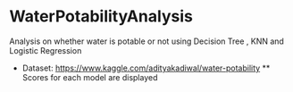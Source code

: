 # WaterPotabilityAnalysis
Analysis on whether water is potable or not using Decision Tree , KNN and Logistic Regression
* Dataset: https://www.kaggle.com/adityakadiwal/water-potability
** Scores for each model are displayed
